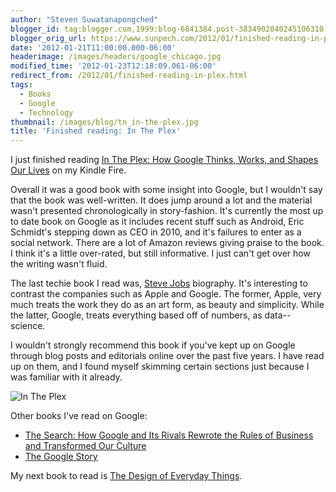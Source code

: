 ```yaml
---
author: "Steven Suwatanapongched"
blogger_id: tag:blogger.com,1999:blog-6841384.post-3834902040245106310
blogger_orig_url: https://www.sunpech.com/2012/01/finished-reading-in-plex.html
date: '2012-01-21T11:00:00.000-06:00'
headerimage: /images/headers/google_chicago.jpg
modified_time: '2012-01-23T12:18:09.061-06:00'
redirect_from: /2012/01/finished-reading-in-plex.html
tags:
  - Books
  - Google
  - Technology
thumbnail: /images/blog/tn_in-the-plex.jpg
title: 'Finished reading: In The Plex'
---
```


I just finished reading [In The Plex: How Google Thinks, Works, and Shapes Our Lives](https://www.amazon.com/gp/product/B0054U53WG/ref=as_li_ss_tl?ie=UTF8&amp;tag=sunpech-20&amp;linkCode=as2&amp;camp=1789&amp;creative=390957&amp;creativeASIN=B0054U53WG) on my Kindle Fire.

Overall it was a good book with some insight into Google, but I wouldn't say that the book was well-written. It does jump around a lot and the material wasn't presented chronologically in story-fashion. It's currently the most up to date book on Google as it includes recent stuff such as Android, Eric Schmidt's stepping down as CEO in 2010, and it's failures to enter as a social network. There are a lot of Amazon reviews giving praise to the book. I think it's a little over-rated, but still informative. I just can't get over how the writing wasn't fluid.

The last techie book I read was, [Steve Jobs](https://www.amazon.com/gp/product/1451648537/ref=as_li_ss_tl?ie=UTF8&amp;tag=sunpech-20&amp;linkCode=as2&amp;camp=1789&amp;creative=390957&amp;creativeASIN=1451648537) biography. It's interesting to contrast the companies such as Apple and Google. The former, Apple, very much treats the work they do as an art form, as beauty and simplicity. While the latter, Google, treats everything based off of numbers, as data-- science.

I wouldn't strongly recommend this book if you've kept up on Google through blog posts and editorials online over the past five years. I have read up on them, and I found myself skimming certain sections just because I was familiar with it already.

![In The Plex](/images/blog/419mago3QtL.jpg)

Other books I've read on Google:

* [The Search: How Google and Its Rivals Rewrote the Rules of Business and Transformed Our Culture](https://www.amazon.com/gp/product/1591841410/ref=as_li_ss_tl?ie=UTF8&amp;tag=sunpech-20&amp;linkCode=as2&amp;camp=1789&amp;creative=390957&amp;creativeASIN=1591841410)
* [The Google Story](https://www.amazon.com/gp/product/B0028N72A8/ref=as_li_ss_tl?ie=UTF8&amp;tag=sunpech-20&amp;linkCode=as2&amp;camp=1789&amp;creative=390957&amp;creativeASIN=B0028N72A8)

My next book to read is [The Design of Everyday Things](https://www.amazon.com/gp/product/0465067107/ref=as_li_ss_tl?ie=UTF8&amp;tag=sunpech-20&amp;linkCode=as2&amp;camp=1789&amp;creative=390957&amp;creativeASIN=0465067107).